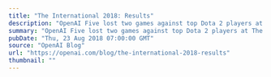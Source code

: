 ```yaml
---
title: "The International 2018: Results"
description: "OpenAI Five lost two games against top Dota 2 players at The International in Vancouver this week, maintaining a good chance of winning for the first 20–35 minutes of both games."
summary: "OpenAI Five lost two games against top Dota 2 players at The International in Vancouver this week, maintaining a good chance of winning for the first 20–35 minutes of both games."
pubDate: "Thu, 23 Aug 2018 07:00:00 GMT"
source: "OpenAI Blog"
url: "https://openai.com/blog/the-international-2018-results"
thumbnail: ""
---
```


